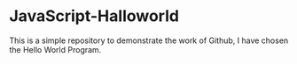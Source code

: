 # JavaScript-Halloworld
This is  a simple repository to demonstrate the work of Github, I have chosen the Hello World Program. 

